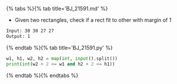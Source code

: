 {% tabs %}{% tab title='BJ_21591.md' %}

* Given two rectangles, check if a rect fit to other with margin of 1

```txt
Input: 30 30 27 27
Output: 1
```

{% endtab %}{% tab title='BJ_21591.py' %}

```py
w1, h1, w2, h2 = map(int, input().split())
print(int(w2 + 2 <= w1 and h2 + 2 <= h1))
```

{% endtab %}{% endtabs %}
